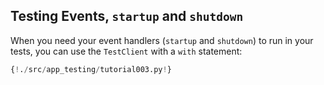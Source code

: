 ## Testing Events, `startup` and `shutdown`

When you need your event handlers (`startup` and `shutdown`) to run in your tests, you can use the `TestClient` with a `with` statement:

```Python hl_lines="9 10 11 12 20 21 22 23 24"
{!./src/app_testing/tutorial003.py!}
```